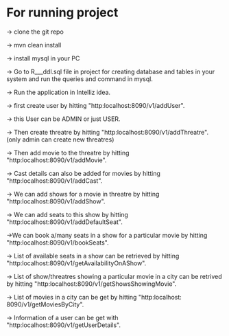 # For running project

-> clone the git repo

-> mvn clean install

-> install mysql in your PC

-> Go to R___ddl.sql file in project for creating database and tables in your system and run the queries and command in mysql.

-> Run the application in Intelliz idea.

-> first create user by hitting "http:localhost:8090/v1/addUser".

-> this User can be ADMIN or just USER.

-> Then create threatre by hitting "http:localhost:8090/v1/addThreatre".(only admin can create new threatres)

-> Then add movie to the threatre by hitting "http:localhost:8090/v1/addMovie".

-> Cast details can also be added for movies by hitting "http:localhost:8090/v1/addCast".

-> We can add shows for a movie in threatre by hitting "http:localhost:8090/v1/addShow".

-> We can add seats to this show by hitting "http:localhost:8090/v1/addDefaultSeat".

->We can book a/many seats in a show for a particular movie by hitting "http:localhost:8090/v1/bookSeats".

-> List of available seats in a show can be retrieved by hitting "http:localhost:8090/v1/getAvailabilityOnAShow".

-> List of show/threatres showing a particular movie in a city can be retrived by hitting "http:localhost:8090/v1/getShowsShowingMovie".

-> List of movies in a city can be get by hitting "http:localhost: 8090/v1/getMoviesByCity".

-> Information of a user can be get with "http:localhost:8090/v1/getUserDetails".

